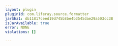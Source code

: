 ```yaml
---
layout: plugin
pluginId: com.liferay.source.formatter
jarSha1: db11817ceed19d745b8be4b3545dae29a503cc38
isJarAvailable: true
error: NONE
violations: []

---
```


